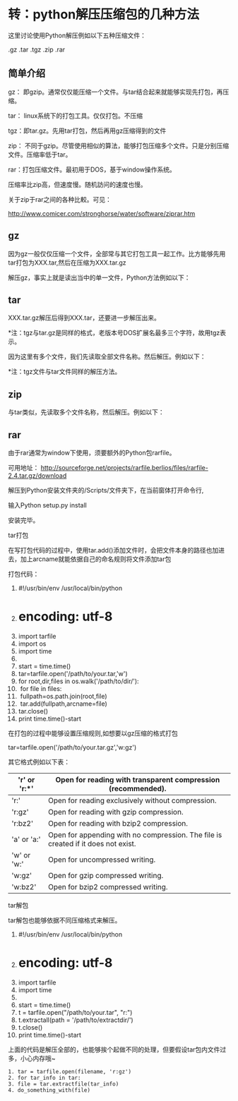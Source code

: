 # 转：python解压压缩包的几种方法

这里讨论使用Python解压例如以下五种压缩文件：

.gz .tar  .tgz .zip .rar

## 简单介绍

gz： 即gzip。通常仅仅能压缩一个文件。与tar结合起来就能够实现先打包，再压缩。

tar： linux系统下的打包工具。仅仅打包。不压缩

tgz：即tar.gz。先用tar打包，然后再用gz压缩得到的文件

zip： 不同于gzip。尽管使用相似的算法，能够打包压缩多个文件。只是分别压缩文件。压缩率低于tar。

rar：打包压缩文件。最初用于DOS，基于window操作系统。

压缩率比zip高，但速度慢。随机訪问的速度也慢。

关于zip于rar之间的各种比較。可见： 

<http://www.comicer.com/stronghorse/water/software/ziprar.htm>

## gz

因为gz一般仅仅压缩一个文件，全部常与其它打包工具一起工作。比方能够先用tar打包为XXX.tar,然后在压缩为XXX.tar.gz

解压gz，事实上就是读出当中的单一文件，Python方法例如以下：

 

## tar

XXX.tar.gz解压后得到XXX.tar，还要进一步解压出来。

*注：tgz与tar.gz是同样的格式，老版本号DOS扩展名最多三个字符，故用tgz表示。

因为这里有多个文件，我们先读取全部文件名称。然后解压。例如以下：

 

*注：tgz文件与tar文件同样的解压方法。

 

## zip

与tar类似，先读取多个文件名称，然后解压。例如以下：

 

## rar

由于rar通常为window下使用，须要额外的Python包rarfile。

可用地址： <http://sourceforge.net/projects/rarfile.berlios/files/rarfile-2.4.tar.gz/download>

解压到Python安装文件夹的/Scripts/文件夹下，在当前窗体打开命令行,

输入Python setup.py install

安装完毕。

 

 

tar打包

在写打包代码的过程中，使用tar.add()添加文件时，会把文件本身的路径也加进去，加上arcname就能依据自己的命名规则将文件添加tar包

打包代码：

1. \#!/usr/bin/env /usr/local/bin/python  
2.  # encoding: utf-8  
3.  import tarfile  
4.  import os  
5.  import time  
6.   
7.  start = time.time()  
8.  tar=tarfile.open('/path/to/your.tar,'w')  
9.  for root,dir,files in os.walk('/path/to/dir/'):  
10. ​         for file in files:  
11. ​                 fullpath=os.path.join(root,file)  
12. ​                 tar.add(fullpath,arcname=file)  
13.  tar.close()  
14.  print time.time()-start  

 

在打包的过程中能够设置压缩规则,如想要以gz压缩的格式打包

tar=tarfile.open('/path/to/your.tar.gz','w:gz')

其它格式例如以下表：

| 'r' or 'r:*' | Open for reading with transparent compression (recommended). |
| ------------ | ------------------------------------------------------------ |
| 'r:'         | Open for reading exclusively without compression.            |
| 'r:gz'       | Open for reading with gzip compression.                      |
| 'r:bz2'      | Open for reading with bzip2 compression.                     |
| 'a' or 'a:'  | Open for appending with no compression. The file is created if it does not exist. |
| 'w' or 'w:'  | Open for uncompressed writing.                               |
| 'w:gz'       | Open for gzip compressed writing.                            |
| 'w:bz2'      | Open for bzip2 compressed writing.                           |

 

tar解包

tar解包也能够依据不同压缩格式来解压。

1. \#!/usr/bin/env /usr/local/bin/python  
2.  # encoding: utf-8  
3.  import tarfile  
4.  import time  
5. 
6.  start = time.time()  
7.  t = tarfile.open("/path/to/your.tar", "r:")  
8.  t.extractall(path = '/path/to/extractdir/')  
9.  t.close()  
10.  print time.time()-start  

 

上面的代码是解压全部的，也能够挨个起做不同的处理，但要假设tar包内文件过多，小心内存哦~

```
1. tar = tarfile.open(filename, 'r:gz')  
2. for tar_info in tar:  
3. file = tar.extractfile(tar_info)  
4. do_something_with(file)  
```